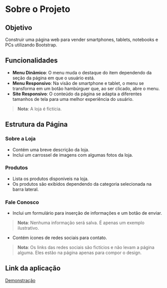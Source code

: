 # Sobre o Projeto

## Objetivo
Construir uma página web para vender smartphones, tablets, notebooks e PCs utilizando Bootstrap.

## Funcionalidades
- **Menu Dinâmico**: O menu muda o destaque do item dependendo da seção da página em que o usuário está.
- **Menu Responsivo**: Na visão de smartphone e tablet, o menu se transforma em um botão hambúrguer que, ao ser clicado, abre o menu.
- **Site Responsivo**: O conteúdo da página se adapta a diferentes tamanhos de tela para uma melhor experiência do usuário.
> **Nota**: A loja é fictícia.

## Estrutura da Página
### Sobre a Loja
- Contém uma breve descrição da loja.
- Inclui um carrossel de imagens com algumas fotos da loja.

### Produtos
- Lista os produtos disponíveis na loja.
- Os produtos são exibidos dependendo da categoria selecionada na barra lateral.

### Fale Conosco
- Inclui um formulário para inserção de informações e um botão de enviar.
> **Nota**: Nenhuma informação será salva. É apenas um exemplo ilustrativo.
- Contém ícones de redes sociais para contato.
> **Nota**: Os links das redes sociais são fictícios e não levam a página alguma. Eles estão na página apenas para compor o design.

## Link da aplicação
[Demonstração](https://fabio-techbooks.vercel.app/)
